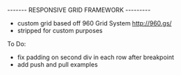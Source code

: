 

------- RESPONSIVE GRID FRAMEWORK ---------

- custom grid based off 960 Grid System http://960.gs/
- stripped for custom purposes

To Do:
- fix padding on second div in each row after breakpoint
- add push and pull examples 